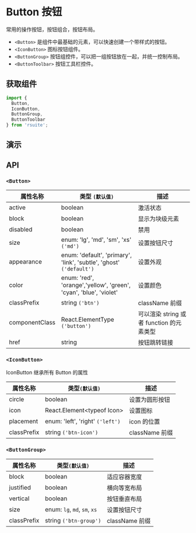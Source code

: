 # Button 按钮 [<i class="icon icon-edit2" ></i>](https://github.com/rsuite/rsuite.github.io/blob/master/src/components/button/index.md)

常用的操作按钮，按钮组合，按钮布局。


- `<Button>` 是组件中最基础的元素，可以快速创建一个带样式的按钮。
- `<IconButton>` 图标按钮组件。
- `<ButtonGroup>` 按钮组控件，可以把一组按钮放在一起，并统一控制布局。
- `<ButtonToolbar>` 按钮工具栏控件。


## 获取组件


```js
import {
  Button,
  IconButton,
  ButtonGroup,
  ButtonToolbar
} from 'rsuite';
```


## 演示

<!--{demo}-->


## API

### `<Button>`

| 属性名称       | 类型 `(默认值)`                                                          | 描述                                     |
| -------------- | ------------------------------------------------------------------------ | ---------------------------------------- |
| active         | boolean                                                                  | 激活状态                                 |
| block          | boolean                                                                  | 显示为块级元素                           |
| disabled       | boolean                                                                  | 禁用                                     |
| size           | enum: 'lg', 'md', 'sm', 'xs' `('md')`                                    | 设置按钮尺寸                             |
| appearance     | enum: 'default', 'primary', 'link', 'subtle', 'ghost'<br/> `('default')` | 设置外观                                 |
| color          | enum: 'red', 'orange','yellow', 'green', <br/>'cyan', 'blue', 'violet'   | 设置颜色                                 |
| classPrefix    | string `('btn')`                                                         | className 前缀                           |
| componentClass | React.ElementType `('button')`                                           | 可以渲染 string 或者 function 的元素类型 |
| href           | string                                                                   | 按钮跳转链接                             |



### `<IconButton>`

IconButton 继承所有 Button 的属性

| 属性名称    | 类型`(默认值)`                   | 描述           |
| ----------- | -------------------------------- | -------------- |
| circle      | boolean                          | 设置为圆形按钮 |
| icon        | React.Element&lt;typeof Icon&gt; | 设置图标       |
| placement   | enum: 'left', 'right' `('left')` | icon 的位置    |
| classPrefix | string `('btn-icon')`            | className 前缀 |

### `<ButtonGroup>`

| 属性名称    | 类型`(默认值)`               | 描述           |
| ----------- | ---------------------------- | -------------- |
| block       | boolean                      | 适应容器宽度   |
| justified   | boolean                      | 横向等宽布局   |
| vertical    | boolean                      | 按钮垂直布局   |
| size        | enum: `lg`, `md`, `sm`, `xs` | 设置按钮尺寸   |
| classPrefix | string `('btn-group')`       | className 前缀 |